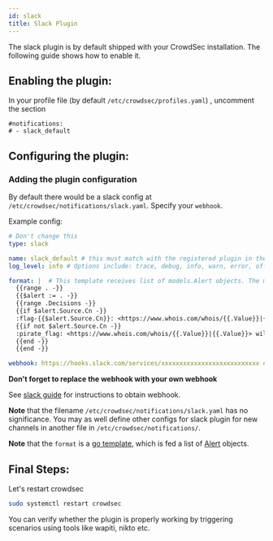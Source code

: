 ```yaml
---
id: slack
title: Slack Plugin
---
```


The slack plugin is by default shipped with your CrowdSec installation. The following guide shows how to enable it.

## Enabling the plugin:

In your profile file (by default `/etc/crowdsec/profiles.yaml`) , uncomment the section
```
#notifications:
# - slack_default 
```

## Configuring the plugin: 

### Adding the plugin configuration 

By default there would be a slack config at `/etc/crowdsec/notifications/slack.yaml`. Specify your
`webhook`. 

Example config: 

```yaml
# Don't change this
type: slack

name: slack_default # this must match with the registered plugin in the profile
log_level: info # Options include: trace, debug, info, warn, error, off

format: |  # This template receives list of models.Alert objects. The message would be composed from this
  {{range . -}}
  {{$alert := . -}}
  {{range .Decisions -}}
  {{if $alert.Source.Cn -}}
  :flag-{{$alert.Source.Cn}}: <https://www.whois.com/whois/{{.Value}}|{{.Value}}> will get {{.Type}} for next {{.Duration}} for  triggering {{.Scenario}}. <https://www.shodan.io/host/{{.Value}}|Shodan>{{end}}
  {{if not $alert.Source.Cn -}}
  :pirate_flag: <https://www.whois.com/whois/{{.Value}}|{{.Value}}> will get {{.Type}} for next {{.Duration}} for  triggering {{.Scenario}}.  <https://www.shodan.io/host/{{.Value}}|Shodan>{{end}}
  {{end -}}
  {{end -}}

webhook: https://hooks.slack.com/services/xxxxxxxxxxxxxxxxxxxxxxxxxxx # Replace this with your actual webhook URL. This is a slack plugin-specific config.

```

**Don't forget to replace the webhook with your own webhook**

See [slack guide](https://slack.com/intl/en-in/help/articles/115005265063-Incoming-webhooks-for-Slack) for instructions to obtain webhook.

**Note**  that the filename `/etc/crowdsec/notifications/slack.yaml` has no significance. You may as well define other configs for slack plugin for new channels in another file in  `/etc/crowdsec/notifications/`.

**Note** that the `format` is a [go template](https://pkg.go.dev/text/template), which is fed a list of [Alert](https://pkg.go.dev/github.com/crowdsecurity/crowdsec@master/pkg/models#Alert) objects.


## Final Steps:

Let's restart crowdsec

```bash
sudo systemctl restart crowdsec
```

You can verify whether the plugin is properly working by triggering scenarios using tools like wapiti, nikto etc. 